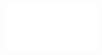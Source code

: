 <div class="device-phone">
    <iframe src="./example/index.html" frameborder="0" class="device-preview"></iframe>
</div>
